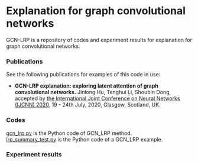 # Explanation for graph convolutional networks
GCN-LRP is a repository of codes and experiment results for explanation for graph convolutional networks.
### Publications
See the following publications for examples of this code in use:
 * **GCN-LRP explanation: exploring latent attention of graph convolutional networks.** Jinlong Hu, Tenghui Li, Shoubin Dong, accepted  by [the International Joint Conference on Neural Networks (IJCNN) 2020](https://wcci2020.org/), 19 - 24th July, 2020, Glasgow, Scotland, UK.

### Codes
[gcn_lrp.py](gcn_lrp.py) is the Python code of GCN_LRP method.  
[lrp_summary_test.py](lrp_summary_test.py) is the Python code of a GCN_LRP example.  

### Experiment results
